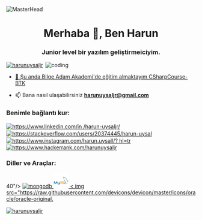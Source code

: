 ![MasterHead](https://developers.giphy.com/branch/master/static/api-512d36c09662682717108a38bbb5c57d.gif)
<h1 align="center">Merhaba 👋, Ben Harun</h1>
<h3 align="center">Junior level bir yazılım geliştirmeiciyim.</h3>
<img align="right" alt="coding" width="400" src="https://cdn.dribbble.com/users/1162077/screenshots/3848914/programmer.gif" >

<p align="left"> <a href="https: //github.com/ryo-ma/github-profile-trophy"><img src="https://github-profile-trophy.vercel.app/?username=harunuysaljr" alt="harunuysaljr" /></ a> </p>

- 🔭 Şu anda Bilge Adam Akademi'de eğitim almaktayım [CSharpCourse-BTK](https://github.com/HarunUysaljr)

- 📫 Bana nasıl ulaşabilirsiniz **harunuysaljr@gmail.com**

<h3 align="left">Benimle bağlantı kur:</h3>
<p align="left">
<a href="https://linkedin.com/in/https://www.linkedin.com/in/harun-uysaljr/" target="blank"><img align="center" src="https: //raw.githubusercontent.com/rahuldkjain/github-profile-readme-generator/master/src/images/icons/Social/linked-in-alt.svg" alt="https://www.linkedin.com/in /harun-uysaljr/" height="30" width="40" /></a>
<a href="https://stackoverflow.com/users/https://stackoverflow.com/users/20374445/harun -uysal" target="blank"><img align="center" src="https://raw.githubusercontent.com/rahuldkjain/github-profile-readme-generator/master/src/images/icons/Social/stack -overflow.svg" alt="https://stackoverflow.com/users/20374445/harun-uysal" yükseklik="30" genişlik="40"/></a>
<a href="https://instagram.com/https://www.instagram.com/harun.uysall/?hl=tr" target="blank"><img align="center" src="https: //raw.githubusercontent.com/rahuldkjain/github-profile-readme-generator/master/src/images/icons/Social/instagram.svg" alt="https://www.instagram.com/harun.uysall/? hl=tr" height="30" width="40" /></a>
<a href="https://www.hackerrank.com/https://www.hackerrank.com/harunuysaljr" target=" blank"><img align="center" src="https://raw.githubusercontent.com/rahuldkjain/github-profile-readme-generator/master/src/images/icons/Social/hackerrank.svg" alt=" https://www.hackerrank.com/harunuysaljr" height="30" width="40" /></a>
</p>

<h3 align="left">Diller ve Araçlar:</h3>
40"/> </a> <a href="https://www.mongodb.com/" target="_blank" rel="noreferrer"> <img src="https://raw.githubusercontent. com/devicons/devicon/master/icons/mongodb/mongodb-original-wordmark.svg" alt="mongodb" width="40" height="40"/> </a> <a href="https:// www.mysql.com/" target="_blank" rel="noreferrer"> <img src="https://raw.githubusercontent.com/devicons/devicon/master/icons/mysql/mysql-original-wordmark.svg " alt="mysql" width="40" height="40"/> </a> <a href="https:// www.oracle.com/" target="_blank" rel="noreferrer"> < img src="https://raw.githubusercontent.com/devicons/devicon/master/icons/oracle/oracle-original.

<p><img align="center" src="https://github-readme-stats.vercel.app/api/top-langs?username=harunuysaljr&show_icons=true&locale=en&layout=compact" alt="harunuysaljr" /> </p>
